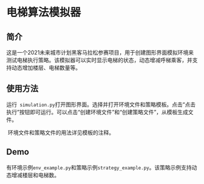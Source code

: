 # 电梯算法模拟器

## 简介

​		这是一个2021未来城市计划黑客马拉松参赛项目，用于创建图形界面模拟环境来测试电梯执行策略。该模拟器可以实时显示电梯的状态，动态增减呼梯乘客，并支持动态增加楼层、电梯数量等。

## 使用方法

​		运行` simulation.py`打开图形界面。选择并打开环境文件和策略模板。点击“点击执行”按钮即可运行。可以点击“创建环境文件”和“创建策略文件”，从模板生成文件。

​		环境文件和策略文件的用法详见模板的注释。

## Demo

​		有环境示例`env_example.py`和策略示例`strategy_example.py`。该策略示例支持动态增减楼层和电梯数。
